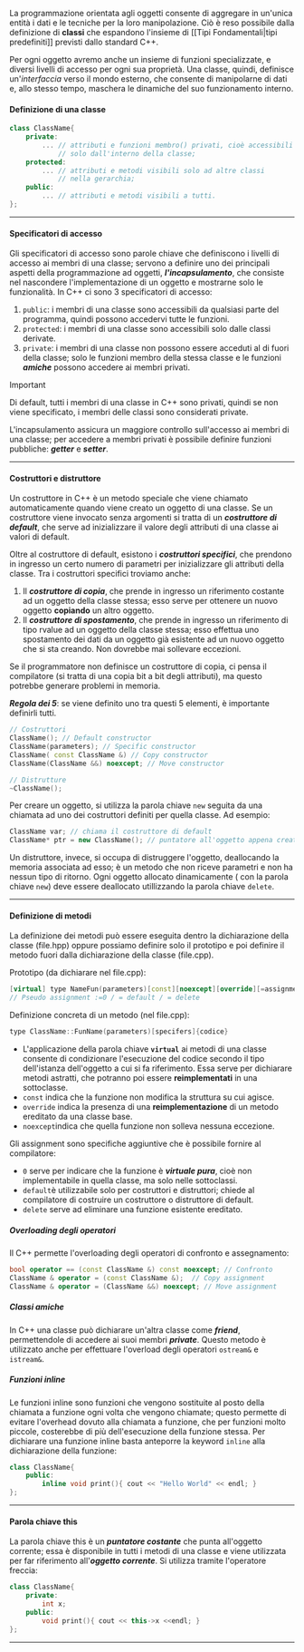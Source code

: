 La programmazione orientata agli oggetti consente di aggregare in un'unica entità i dati e le tecniche per la loro manipolazione. Ciò è reso possibile dalla definizione di **classi** che espandono l'insieme di [[Tipi Fondamentali|tipi predefiniti]] previsti dallo standard C++.

 Per ogni oggetto avremo anche un insieme di funzioni specializzate, e diversi livelli di accesso per ogni sua proprietà. Una classe, quindi, definisce un'_interfaccia_ verso il mondo esterno, che consente di manipolarne di dati e, allo stesso tempo, maschera le dinamiche del suo funzionamento interno.

#### Definizione di una classe
```cpp
class ClassName{
	private:
		... // attributi e funzioni membro() privati, cioè accessibili 
			// solo dall'interno della classe;
	protected:
		... // attributi e metodi visibili solo ad altre classi 
			// nella gerarchia;
	public:
		... // attributi e metodi visibili a tutti.
};
```

---
#### Specificatori di accesso

Gli specificatori di accesso sono parole chiave che definiscono i livelli di accesso ai membri di una classe; servono a definire uno dei principali aspetti della programmazione ad oggetti, ***l'incapsulamento***, che consiste nel nascondere l'implementazione di un oggetto e mostrarne solo le funzionalità. In C++ ci sono 3 specificatori di accesso:
1. `public`: i membri di una classe sono accessibili da qualsiasi parte del programma, quindi possono accedervi tutte le funzioni.
2. `protected`: i membri di una classe sono accessibili solo dalle classi derivate.
3. `private`: i membri di una classe non possono essere acceduti al di fuori della classe; solo le funzioni membro della stessa classe e le funzioni ***amiche*** possono accedere ai membri privati.

>[!important]
>Di default, tutti i membri di una classe in C++ sono privati, quindi se non viene specificato, i membri delle classi sono considerati private.

L'incapsulamento assicura un maggiore controllo sull'accesso ai membri di una classe; per accedere a membri privati è possibile definire funzioni pubbliche: ***getter*** e ***setter***.

---
#### Costruttori e distruttore

Un costruttore in C++ è un metodo speciale che viene chiamato automaticamente quando viene creato un oggetto di una classe.
Se un costruttore viene invocato senza argomenti si tratta di un ***costruttore di default***, che serve ad inizializzare il valore degli attributi di una classe ai valori di default.

Oltre al costruttore di default, esistono i ***costruttori specifici***, che prendono in ingresso un certo numero di parametri per inizializzare gli attributi della classe. Tra i costruttori specifici troviamo anche:
1. Il ***costruttore di copia***, che prende in ingresso un riferimento costante ad un oggetto della classe stessa; esso serve per ottenere un nuovo oggetto **copiando** un altro oggetto.
2. Il ***costruttore di spostamento***, che prende in ingresso un riferimento di tipo rvalue ad un oggetto della classe stessa; esso effettua uno spostamento dei dati da un oggetto già esistente ad un nuovo oggetto che si sta creando. Non dovrebbe mai sollevare eccezioni.

Se il programmatore non definisce un costruttore di copia, ci pensa il compilatore (si tratta di una copia bit a bit degli attributi), ma questo potrebbe generare problemi in memoria.

***Regola dei 5***: se viene definito uno tra questi 5 elementi, è importante definirli tutti.
```cpp
// Costruttori
ClassName(); // Default constructor
ClassName(parameters); // Specific constructor
ClassName( const ClassName &) // Copy constructor
ClassName(ClassName &&) noexcept; // Move constructor

// Distrutture
~ClassName(); 
```

Per creare un oggetto, si utilizza la parola chiave `new` seguita da una chiamata ad uno dei costruttori definiti per quella classe.
Ad esempio:
```cpp
ClassName var; // chiama il costruttore di default
ClassName* ptr = new ClassName(); // puntatore all'oggetto appena creato.
```


Un distruttore, invece, si occupa di distruggere l'oggetto, deallocando la memoria associata ad esso; è un metodo che non riceve parametri e non ha nessun tipo di ritorno.
Ogni oggetto allocato dinamicamente ( con la parola chiave `new`) deve essere deallocato utillizzando la parola chiave `delete`.

---
#### Definizione di metodi

La definizione dei metodi può essere eseguita dentro la dichiarazione della classe (file.hpp) oppure possiamo definire solo il prototipo e poi definire il metodo fuori dalla dichiarazione della classe (file.cpp).

Prototipo (da dichiarare nel file.cpp):
```cpp
[virtual] type NameFun(parameters)[const][noexcept][override][=assignment]
// Pseudo assignment :=0 / = default / = delete
```

Definizione concreta di un metodo (nel file.cpp):
```cpp
type ClassName::FunName(parameters)[specifers]{codice}
```

- L'applicazione della parola chiave **`virtual`** ai metodi di una classe consente di condizionare l'esecuzione del codice secondo il tipo dell'istanza dell'oggetto a cui si fa riferimento. Essa serve per dichiarare metodi astratti, che potranno poi essere **reimplementati** in una sottoclasse.
- `const` indica che la funzione non modifica la struttura su cui agisce.
- `override` indica la presenza di una **reimplementazione** di un metodo ereditato da una classe base.
- `noexcept`indica che quella funzione non solleva nessuna eccezione.

Gli assignment sono specifiche aggiuntive che è possibile fornire al compilatore:
- `0` serve per indicare che la funzione è ***virtuale pura***, cioè non implementabile in quella classe, ma solo nelle sottoclassi.
- `default`è utilizzabile solo per costruttori e distruttori; chiede al compilatore di costruire un costruttore o distruttore di default.
- `delete` serve ad eliminare una funzione esistente ereditato.

##### Overloading degli operatori
Il C++ permette l'overloading degli operatori di confronto e assegnamento:
```cpp
bool operator == (const ClassName &) const noexcept; // Confronto
ClassName & operator = (const ClassName &);  // Copy assignment
ClassName & operator = (ClassName &&) noexcept; // Move assignment
```

##### Classi amiche 
In C++ una classe può dichiarare un'altra classe come ***friend***, permettendole di accedere ai suoi membri ***private***. Questo metodo è utilizzato anche per effettuare l'overload degli operatori `ostream&` e `istream&`. 

##### Funzioni inline

Le funzioni inline sono funzioni che vengono sostituite al posto della chiamata a funzione ogni volta che vengono chiamate; questo permette di evitare l'overhead dovuto alla chiamata a funzione, che per funzioni molto piccole, costerebbe di più dell'esecuzione della funzione stessa. Per dichiarare una funzione inline basta anteporre la keyword `inline` alla dichiarazione della funzione:

```cpp
class ClassName{
	public:
		inline void print(){ cout << "Hello World" << endl; }
};
```

---
#### Parola chiave this
La parola chiave this è un ***puntatore costante*** che punta all'oggetto corrente; essa è disponibile in tutti i metodi di una classe e viene utilizzata per far riferimento all'***oggetto corrente***. Si utilizza tramite l'operatore freccia:

```cpp
class ClassName{
	private:
		int x;
	public:
		void print(){ cout << this->x <<endl; }
};
```

---
